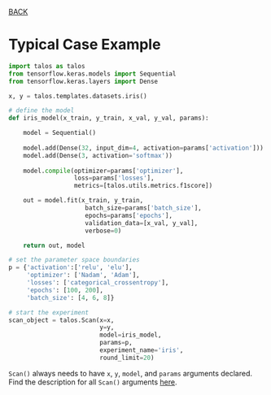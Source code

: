 [BACK](Examples_Typical.md)

# Typical Case Example

```python
import talos as talos
from tensorflow.keras.models import Sequential
from tensorflow.keras.layers import Dense

x, y = talos.templates.datasets.iris()

# define the model
def iris_model(x_train, y_train, x_val, y_val, params):

    model = Sequential()
    
    model.add(Dense(32, input_dim=4, activation=params['activation']))
    model.add(Dense(3, activation='softmax'))
    
    model.compile(optimizer=params['optimizer'],
                  loss=params['losses'],
                  metrics=[talos.utils.metrics.f1score])

    out = model.fit(x_train, y_train,
                     batch_size=params['batch_size'],
                     epochs=params['epochs'],
                     validation_data=[x_val, y_val],
                     verbose=0)

    return out, model

# set the parameter space boundaries
p = {'activation':['relu', 'elu'],
     'optimizer': ['Nadam', 'Adam'],
     'losses': ['categorical_crossentropy'],
     'epochs': [100, 200],
     'batch_size': [4, 6, 8]}

# start the experiment
scan_object = talos.Scan(x=x, 
                         y=y, 
                         model=iris_model,
                         params=p,
                         experiment_name='iris',
                         round_limit=20)
```

`Scan()` always needs to have `x`, `y`, `model`, and `params` arguments declared. Find the description for all `Scan()` arguments [here](Scan.md#scan-arguments).
